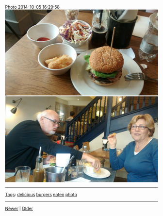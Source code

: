 <!--
title: Photo 2014-10-05 16
date: 2020-06-28T14:49:39.991Z
tags: delicious, burgers, eaten, photo
-->




Photo 2014-10-05 16:29:58
![](99234602337-0.jpg)
![](99234602337-1.jpg)

<!--BOTTOM-POST-NAVIGATION-->
---

[Tags](tags.md): [delicious](tag-delicious.md) [burgers](tag-burgers.md) [eaten](tag-eaten.md) [photo](tag-photo.md)

---

[Newer](98822233947.md) | [Older](99299471437.md)